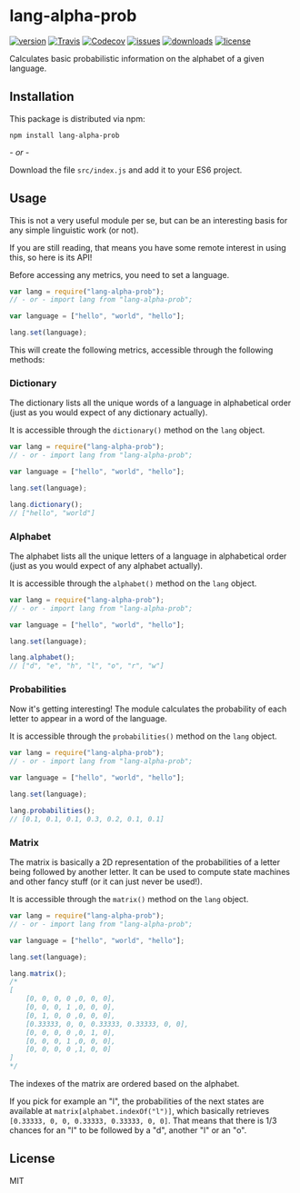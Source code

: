 # lang-alpha-prob

[![version](https://img.shields.io/npm/v/lang-alpha-prob.svg)](http://npm.im/lang-alpha-prob)
[![Travis](https://img.shields.io/travis/AntonioVdlC/lang-alpha-prob.svg?branch=master)](https://travis-ci.org/AntonioVdlC/lang-alpha-prob)
[![Codecov](https://img.shields.io/codecov/c/github/AntonioVdlC/lang-alpha-prob.svg)](https://codecov.io/github/AntonioVdlC/lang-alpha-prob)
[![issues](https://img.shields.io/github/issues-raw/antoniovdlc/lang-alpha-prob.svg)](https://github.com/AntonioVdlC/lang-alpha-prob/issues)
[![downloads](https://img.shields.io/npm/dt/lang-alpha-prob.svg)](http://npm.im/lang-alpha-prob)
[![license](https://img.shields.io/npm/l/lang-alpha-prob.svg)](http://opensource.org/licenses/MIT)

Calculates basic probabilistic information on the alphabet of a given language.

## Installation

This package is distributed via npm:

```
npm install lang-alpha-prob
```

*- or -*

Download the file `src/index.js` and add it to your ES6 project.

## Usage

This is not a very useful module per se, but can be an interesting basis for any simple linguistic work (or not).

If you are still reading, that means you have some remote interest in using this, so here is its API!

Before accessing any metrics, you need to set a language.

```javascript
var lang = require("lang-alpha-prob");
// - or - import lang from "lang-alpha-prob";

var language = ["hello", "world", "hello"];

lang.set(language);
```

This will create the following metrics, accessible through the following methods:

### Dictionary

The dictionary lists all the unique words of a language in alphabetical order (just as you would expect of any dictionary actually).

It is accessible through the `dictionary()` method on the `lang` object.

```javascript
var lang = require("lang-alpha-prob");
// - or - import lang from "lang-alpha-prob";

var language = ["hello", "world", "hello"];

lang.set(language);

lang.dictionary();
// ["hello", "world"]
```

### Alphabet

The alphabet lists all the unique letters of a language in alphabetical order (just as you would expect of any alphabet actually).

It is accessible through the `alphabet()` method on the `lang` object.

```javascript
var lang = require("lang-alpha-prob");
// - or - import lang from "lang-alpha-prob";

var language = ["hello", "world", "hello"];

lang.set(language);

lang.alphabet();
// ["d", "e", "h", "l", "o", "r", "w"]
```

### Probabilities

Now it's getting interesting! The module calculates the probability of each letter to appear in a word of the language.

It is accessible through the `probabilities()` method on the `lang` object.

```javascript
var lang = require("lang-alpha-prob");
// - or - import lang from "lang-alpha-prob";

var language = ["hello", "world", "hello"];

lang.set(language);

lang.probabilities();
// [0.1, 0.1, 0.1, 0.3, 0.2, 0.1, 0.1]
```

### Matrix

The matrix is basically a 2D representation of the probabilities of a letter being followed by another letter. It can be used to compute state machines and other fancy stuff (or it can just never be used!).

It is accessible through the `matrix()` method on the `lang` object.

```javascript
var lang = require("lang-alpha-prob");
// - or - import lang from "lang-alpha-prob";

var language = ["hello", "world", "hello"];

lang.set(language);

lang.matrix();
/*
[
	[0, 0, 0, 0 ,0, 0, 0],
	[0, 0, 0, 1 ,0, 0, 0],
	[0, 1, 0, 0 ,0, 0, 0],
	[0.33333, 0, 0, 0.33333, 0.33333, 0, 0],
	[0, 0, 0, 0 ,0, 1, 0],
	[0, 0, 0, 1 ,0, 0, 0],
	[0, 0, 0, 0 ,1, 0, 0]
]
*/
```

The indexes of the matrix are ordered based on the alphabet.

If you pick for example an "l", the probabilities of the next states are available at `matrix[alphabet.indexOf("l")]`, which basically retrieves `[0.33333, 0, 0, 0.33333, 0.33333, 0, 0]`. That means that there is 1/3 chances for an "l" to be followed by a "d", another "l" or an "o".

## License
MIT
